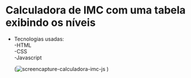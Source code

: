 # Calculadora de IMC com uma tabela exibindo os níveis

- Tecnologias usadas:   
    -HTML  
    -CSS  
    -Javascript  
  
  (![screencapture-calculadora-imc-js](https://user-images.githubusercontent.com/72533693/136247723-d57ff0e0-70d3-4e26-923a-ef1eafbecce3.jpg)
)
